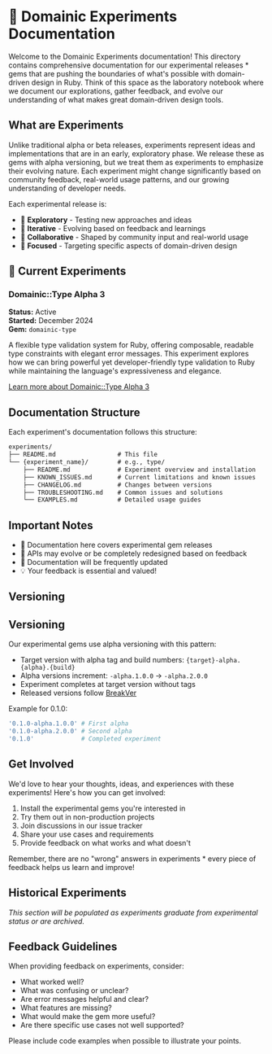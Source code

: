 # 🧪 Domainic Experiments Documentation

Welcome to the Domainic Experiments documentation! This directory contains comprehensive documentation for our
experimental releases * gems that are pushing the boundaries of what's possible with domain-driven design in Ruby. Think
of this space as the laboratory notebook where we document our explorations, gather feedback, and evolve our
understanding of what makes great domain-driven design tools.

## What are Experiments

Unlike traditional alpha or beta releases, experiments represent ideas and implementations that are in an early,
exploratory phase. We release these as gems with alpha versioning, but we treat them as experiments to emphasize their
evolving nature. Each experiment might change significantly based on community feedback, real-world usage patterns, and
our growing understanding of developer needs.

Each experimental release is:

* 🔬 **Exploratory** - Testing new approaches and ideas
* 🔄 **Iterative** - Evolving based on feedback and learnings
* 🤝 **Collaborative** - Shaped by community input and real-world usage
* 🎯 **Focused** - Targeting specific aspects of domain-driven design

## 🚨 Current Experiments

### Domainic::Type Alpha 3

**Status:** Active  
**Started:** December 2024  
**Gem:** `domainic-type`

A flexible type validation system for Ruby, offering composable, readable type constraints with elegant error messages.
This experiment explores how we can bring powerful yet developer-friendly type validation to Ruby while maintaining the
language's expressiveness and elegance.

[Learn more about Domainic::Type Alpha 3](./domainic-type-alpha-3/README.md)

## Documentation Structure

Each experiment's documentation follows this structure:

```markdown
experiments/
├── README.md                 # This file
└── {experiment_name}/        # e.g., type/
    ├── README.md             # Experiment overview and installation
    ├── KNOWN_ISSUES.md       # Current limitations and known issues
    ├── CHANGELOG.md          # Changes between versions
    ├── TROUBLESHOOTING.md    # Common issues and solutions
    └── EXAMPLES.md           # Detailed usage guides
```

## Important Notes

* 🔬 Documentation here covers experimental gem releases
* 🔄 APIs may evolve or be completely redesigned based on feedback
* 📝 Documentation will be frequently updated
* 💡 Your feedback is essential and valued!

## Versioning

## Versioning

Our experimental gems use alpha versioning with this pattern:

* Target version with alpha tag and build numbers: `{target}-alpha.{alpha}.{build}`
* Alpha versions increment: `-alpha.1.0.0` → `-alpha.2.0.0`
* Experiment completes at target version without tags
* Released versions follow [BreakVer](https://www.taoensso.com/break-versioning)

Example for 0.1.0:

```ruby
'0.1.0-alpha.1.0.0' # First alpha
'0.1.0-alpha.2.0.0' # Second alpha
'0.1.0'             # Completed experiment
```

## Get Involved

We'd love to hear your thoughts, ideas, and experiences with these experiments! Here's how you can get involved:

1. Install the experimental gems you're interested in
2. Try them out in non-production projects
3. Join discussions in our issue tracker
4. Share your use cases and requirements
5. Provide feedback on what works and what doesn't

Remember, there are no "wrong" answers in experiments * every piece of feedback helps us learn and improve!

## Historical Experiments

_This section will be populated as experiments graduate from experimental status or are archived._

## Feedback Guidelines

When providing feedback on experiments, consider:

* What worked well?
* What was confusing or unclear?
* Are error messages helpful and clear?
* What features are missing?
* What would make the gem more useful?
* Are there specific use cases not well supported?

Please include code examples when possible to illustrate your points.
